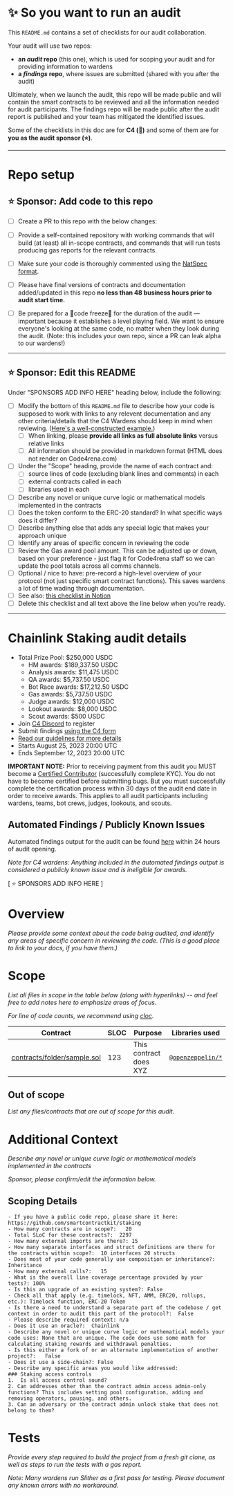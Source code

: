 # ✨ So you want to run an audit

This `README.md` contains a set of checklists for our audit collaboration.

Your audit will use two repos: 
- **an _audit_ repo** (this one), which is used for scoping your audit and for providing information to wardens
- **a _findings_ repo**, where issues are submitted (shared with you after the audit) 

Ultimately, when we launch the audit, this repo will be made public and will contain the smart contracts to be reviewed and all the information needed for audit participants. The findings repo will be made public after the audit report is published and your team has mitigated the identified issues.

Some of the checklists in this doc are for **C4 (🐺)** and some of them are for **you as the audit sponsor (⭐️)**.

---
# Repo setup

## ⭐️ Sponsor: Add code to this repo

- [ ] Create a PR to this repo with the below changes:
- [ ] Provide a self-contained repository with working commands that will build (at least) all in-scope contracts, and commands that will run tests producing gas reports for the relevant contracts.
- [ ] Make sure your code is thoroughly commented using the [NatSpec format](https://docs.soliditylang.org/en/v0.5.10/natspec-format.html#natspec-format).
- [ ] Please have final versions of contracts and documentation added/updated in this repo **no less than 48 business hours prior to audit start time.**
- [ ] Be prepared for a 🚨code freeze🚨 for the duration of the audit — important because it establishes a level playing field. We want to ensure everyone's looking at the same code, no matter when they look during the audit. (Note: this includes your own repo, since a PR can leak alpha to our wardens!)


---

## ⭐️ Sponsor: Edit this README

Under "SPONSORS ADD INFO HERE" heading below, include the following:

- [ ] Modify the bottom of this `README.md` file to describe how your code is supposed to work with links to any relevent documentation and any other criteria/details that the C4 Wardens should keep in mind when reviewing. ([Here's a well-constructed example.](https://github.com/code-423n4/2022-08-foundation#readme))
  - [ ] When linking, please **provide all links as full absolute links** versus relative links
  - [ ] All information should be provided in markdown format (HTML does not render on Code4rena.com)
- [ ] Under the "Scope" heading, provide the name of each contract and:
  - [ ] source lines of code (excluding blank lines and comments) in each
  - [ ] external contracts called in each
  - [ ] libraries used in each
- [ ] Describe any novel or unique curve logic or mathematical models implemented in the contracts
- [ ] Does the token conform to the ERC-20 standard? In what specific ways does it differ?
- [ ] Describe anything else that adds any special logic that makes your approach unique
- [ ] Identify any areas of specific concern in reviewing the code
- [ ] Review the Gas award pool amount. This can be adjusted up or down, based on your preference - just flag it for Code4rena staff so we can update the pool totals across all comms channels. 
- [ ] Optional / nice to have: pre-record a high-level overview of your protocol (not just specific smart contract functions). This saves wardens a lot of time wading through documentation.
- [ ] See also: [this checklist in Notion](https://code4rena.notion.site/Key-info-for-Code4rena-sponsors-f60764c4c4574bbf8e7a6dbd72cc49b4#0cafa01e6201462e9f78677a39e09746)
- [ ] Delete this checklist and all text above the line below when you're ready.

---

# Chainlink Staking audit details
- Total Prize Pool: $250,000 USDC 
  - HM awards: $189,337.50 USDC 
  - Analysis awards: $11,475 USDC 
  - QA awards: $5,737.50 USDC 
  - Bot Race awards: $17,212.50 USDC 
  - Gas awards: $5,737.50 USDC 
  - Judge awards: $12,000 USDC 
  - Lookout awards: $8,000 USDC 
  - Scout awards: $500 USDC 
- Join [C4 Discord](https://discord.gg/code4rena) to register
- Submit findings [using the C4 form](https://code4rena.com/contests/2023-08-chainlink-staking/submit)
- [Read our guidelines for more details](https://docs.code4rena.com/roles/wardens)
- Starts August 25, 2023 20:00 UTC
- Ends September 12, 2023 20:00 UTC

**IMPORTANT NOTE:** Prior to receiving payment from this audit you MUST become a [Certified Contributor](https://docs.code4rena.com/roles/certified-contributors)  (successfully complete KYC). You do not have to become certified before submitting bugs. But you must successfully complete the certification process within 30 days of the audit end date in order to receive awards. This applies to all audit participants including wardens, teams, bot crews, judges, lookouts, and scouts.

## Automated Findings / Publicly Known Issues

Automated findings output for the audit can be found [here](https://github.com/code-423n4/2023-08-chainlink/blob/main/bot-report.md) within 24 hours of audit opening.

*Note for C4 wardens: Anything included in the automated findings output is considered a publicly known issue and is ineligible for awards.*

[ ⭐️ SPONSORS ADD INFO HERE ]

# Overview

*Please provide some context about the code being audited, and identify any areas of specific concern in reviewing the code. (This is a good place to link to your docs, if you have them.)*

# Scope

*List all files in scope in the table below (along with hyperlinks) -- and feel free to add notes here to emphasize areas of focus.*

*For line of code counts, we recommend using [cloc](https://github.com/AlDanial/cloc).* 

| Contract | SLOC | Purpose | Libraries used |  
| ----------- | ----------- | ----------- | ----------- |
| [contracts/folder/sample.sol](contracts/folder/sample.sol) | 123 | This contract does XYZ | [`@openzeppelin/*`](https://openzeppelin.com/contracts/) |

## Out of scope

*List any files/contracts that are out of scope for this audit.*

# Additional Context

*Describe any novel or unique curve logic or mathematical models implemented in the contracts*

*Sponsor, please confirm/edit the information below.*

## Scoping Details 
```
- If you have a public code repo, please share it here:  https://github.com/smartcontractkit/staking
- How many contracts are in scope?:   20
- Total SLoC for these contracts?:  2297
- How many external imports are there?: 15 
- How many separate interfaces and struct definitions are there for the contracts within scope?:  10 interfaces 20 structs
- Does most of your code generally use composition or inheritance?:  Inheritance 
- How many external calls?:   15
- What is the overall line coverage percentage provided by your tests?: 100%
- Is this an upgrade of an existing system?: False
- Check all that apply (e.g. timelock, NFT, AMM, ERC20, rollups, etc.): Timelock function, ERC-20 Token
- Is there a need to understand a separate part of the codebase / get context in order to audit this part of the protocol?:  False 
- Please describe required context: n/a  
- Does it use an oracle?:  Chainlink
- Describe any novel or unique curve logic or mathematical models your code uses: None that are unique. The code does use some math for calculating staking rewards and withdrawal penalties.
- Is this either a fork of or an alternate implementation of another project?:   False
- Does it use a side-chain?: False
- Describe any specific areas you would like addressed:
### Staking access controls
1.  Is all access control sound?
2. Can addresses other than the contract admin access admin-only functions? This includes setting pool configuration, adding and removing operators, pausing, and others.
3. Can an adversary or the contract admin unlock stake that does not belong to them?
```

# Tests

*Provide every step required to build the project from a fresh git clone, as well as steps to run the tests with a gas report.* 

*Note: Many wardens run Slither as a first pass for testing.  Please document any known errors with no workaround.* 
